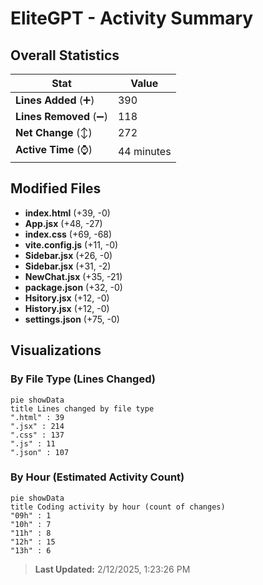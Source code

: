 # EliteGPT - Activity Summary 

## Overall Statistics

| Stat                   | Value                                                             |
| ---------------------- | ----------------------------------------------------------------- |
| **Lines Added** (➕)   | 390                                          |
| **Lines Removed** (➖) | 118                                        |
| **Net Change** (↕)    | 272                |
| **Active Time** (⌚)   | 44 minutes |


## Modified Files
- **index.html** (+39, -0)
- **App.jsx** (+48, -27)
- **index.css** (+69, -68)
- **vite.config.js** (+11, -0)
- **Sidebar.jsx** (+26, -0)
- **Sidebar.jsx** (+31, -2)
- **NewChat.jsx** (+35, -21)
- **package.json** (+32, -0)
- **Hsitory.jsx** (+12, -0)
- **History.jsx** (+12, -0)
- **settings.json** (+75, -0)

## Visualizations

### By File Type (Lines Changed)

```mermaid
pie showData
title Lines changed by file type
".html" : 39
".jsx" : 214
".css" : 137
".js" : 11
".json" : 107
```

### By Hour (Estimated Activity Count)

```mermaid
pie showData
title Coding activity by hour (count of changes)
"09h" : 1
"10h" : 7
"11h" : 8
"12h" : 15
"13h" : 6
```


> **Last Updated:** 2/12/2025, 1:23:26 PM